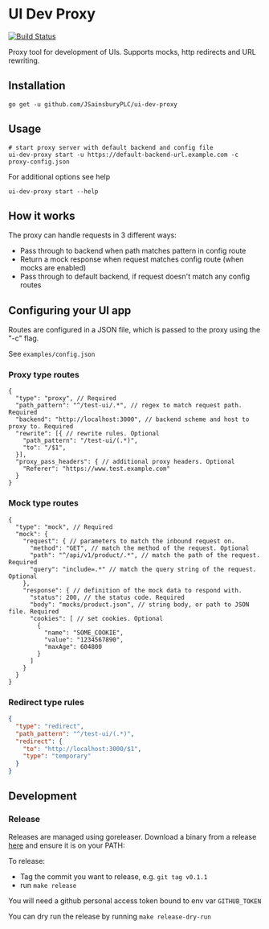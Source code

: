 # UI Dev Proxy

[![Build Status](https://img.shields.io/travis/JSainsburyPLC/ui-dev-proxy.svg?logo=travis&style=for-the-badge)](https://travis-ci.org/JSainsburyPLC/ui-dev-proxy)

Proxy tool for development of UIs. Supports mocks, http redirects and URL rewriting. 

## Installation

```
go get -u github.com/JSainsburyPLC/ui-dev-proxy
```

## Usage

```
# start proxy server with default backend and config file
ui-dev-proxy start -u https://default-backend-url.example.com -c proxy-config.json
```

For additional options see help

```
ui-dev-proxy start --help
```

## How it works

The proxy can handle requests in 3 different ways:

* Pass through to backend when path matches pattern in config route
* Return a mock response when request matches config route (when mocks are enabled)
* Pass through to default backend, if request doesn't match any config routes

## Configuring your UI app

Routes are configured in a JSON file, which is passed to the proxy using the "-c" flag.

See `examples/config.json`

### Proxy type routes

```
{
  "type": "proxy", // Required
  "path_pattern": "^/test-ui/.*", // regex to match request path. Required
  "backend": "http://localhost:3000", // backend scheme and host to proxy to. Required
  "rewrite": [{ // rewrite rules. Optional
    "path_pattern": "/test-ui/(.*)",
    "to": "/$1",
  }],
  "proxy_pass_headers": { // additional proxy headers. Optional
    "Referer": "https://www.test.example.com"
  }
}
```

### Mock type routes

```
{
  "type": "mock", // Required
  "mock": {
    "request": { // parameters to match the inbound request on.
      "method": "GET", // match the method of the request. Optional
      "path": "^/api/v1/product/.*", // match the path of the request. Required
      "query": "include=.*" // match the query string of the request. Optional
    },
    "response": { // definition of the mock data to respond with.
      "status": 200, // the status code. Required
      "body": "mocks/product.json", // string body, or path to JSON file. Required
      "cookies": [ // set cookies. Optional
        {
          "name": "SOME_COOKIE",
          "value": "1234567890",
          "maxAge": 604800
        }
      ]
    }
  }
}
```

### Redirect type rules

```json
{
  "type": "redirect",
  "path_pattern": "^/test-ui/(.*)",
  "redirect": {
    "to": "http://localhost:3000/$1",
    "type": "temporary"
  }
}
```

## Development

### Release

Releases are managed using goreleaser. Download a binary from a release [here](https://github.com/goreleaser/goreleaser/releases) and ensure it is on your PATH: 

To release:
-	Tag the commit you want to release, e.g. `git tag v0.1.1`
-	run `make release` 

You will need a github personal access token bound to env var `GITHUB_TOKEN`

You can dry run the release by running `make release-dry-run`
